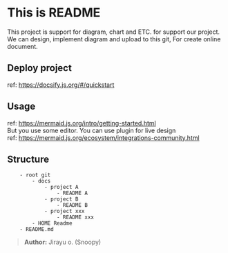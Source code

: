 # This is README
This project is support for diagram, chart and ETC. for support our project.
We can design, implement diagram and upload to this git, For create online document.

## Deploy project
ref: https://docsify.js.org/#/quickstart

## Usage
ref: https://mermaid.js.org/intro/getting-started.html <br>
But you use some editor. You can use plugin for live design <br>
ref: https://mermaid.js.org/ecosystem/integrations-community.html

## Structure
```
    - root git
        - docs
            - project A
                - README A
            - project B
                - README B
            - project xxx
                - README xxx
        - HOME Readme   
    - README.md
```

> **Author:** Jirayu o. (Snoopy)